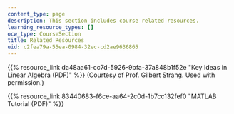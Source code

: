 ```yaml
---
content_type: page
description: This section includes course related resources.
learning_resource_types: []
ocw_type: CourseSection
title: Related Resources
uid: c2fea79a-55ea-0984-32ec-cd2ae9636865
---
```


{{% resource_link da48aa61-cc7d-5926-9bfa-37a848b1f52e "Key Ideas in Linear Algebra (PDF)" %}} (Courtesy of Prof. Gilbert Strang. Used with permission.)

{{% resource_link 83440683-f6ce-aa64-2c0d-1b7cc132fef0 "MATLAB Tutorial (PDF)" %}}